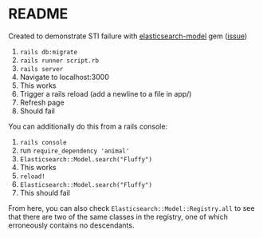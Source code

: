 # README

Created to demonstrate STI failure with [elasticsearch-model](https://github.com/elastic/elasticsearch-rails/tree/master/elasticsearch-model) gem ([issue](https://github.com/elastic/elasticsearch-rails/issues/848))

1. `rails db:migrate`
2. `rails runner script.rb`
3. `rails server`
4. Navigate to localhost:3000
5. This works
6. Trigger a rails reload (add a newline to a file in app/)
7. Refresh page
8. Should fail

You can additionally do this from a rails console:

1. `rails console`
2. run `require_dependency 'animal'`
3. `Elasticsearch::Model.search("Fluffy")`
4. This works
5. `reload!`
6. `Elasticsearch::Model.search("Fluffy")`
7.  This should fail

From here, you can also check `Elasticsearch::Model::Registry.all` to see that there are two of the same classes in the registry, one of which erroneously contains no descendants.
